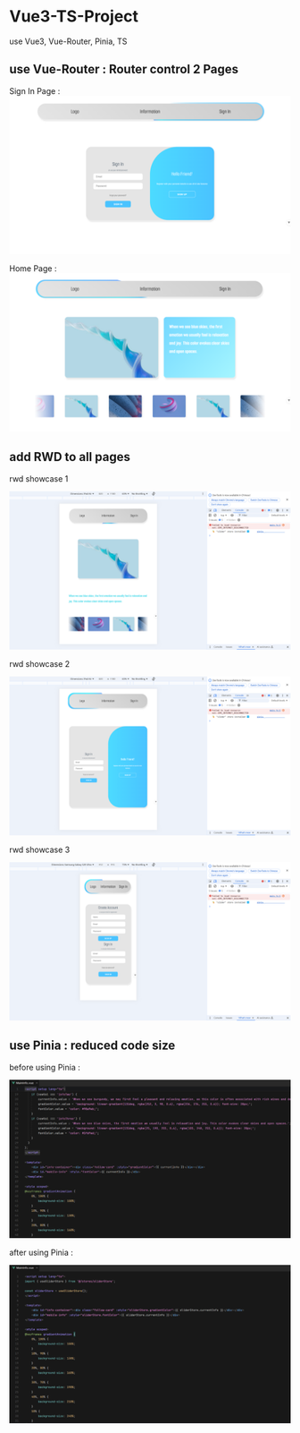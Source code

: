 # Vue3-TS-Project
use Vue3, Vue-Router, Pinia, TS

## use Vue-Router : Router control 2 Pages
Sign In Page : 
![router1](https://github.com/zzztzzzt/Vue3-TS-Project/blob/main/img-showcase/router-showcase-1.png)

Home Page : 
![router2](https://github.com/zzztzzzt/Vue3-TS-Project/blob/main/img-showcase/router-showcase-2.png)

## add RWD to all pages
rwd showcase 1  

![rwd1](https://github.com/zzztzzzt/Vue3-TS-Project/blob/main/img-showcase/rwd-showcase-1.png)

rwd showcase 2  

![rwd2](https://github.com/zzztzzzt/Vue3-TS-Project/blob/main/img-showcase/rwd-showcase-2.png)

rwd showcase 3  

![rwd3](https://github.com/zzztzzzt/Vue3-TS-Project/blob/main/img-showcase/rwd-showcase-3.png)

## use Pinia : reduced code size
before using Pinia :  

![code1](https://github.com/zzztzzzt/Vue3-TS-Project/blob/main/img-showcase/code-showcase-1.png)

after using Pinia :  

![code2](https://github.com/zzztzzzt/Vue3-TS-Project/blob/main/img-showcase/code-showcase-2.png)
